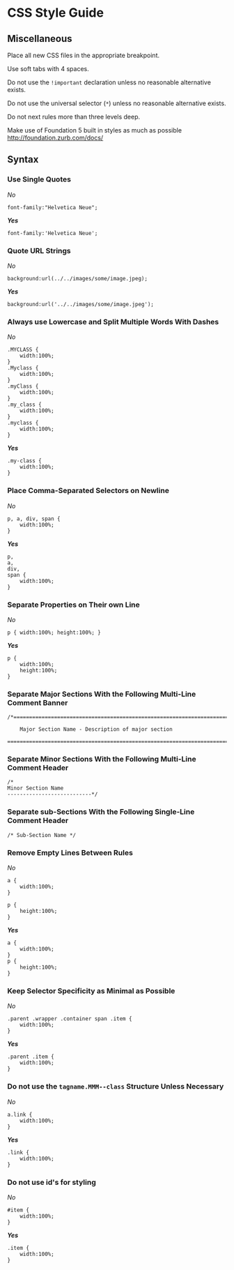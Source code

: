 # CSS Style Guide #



## Miscellaneous ##

Place all new CSS files in the appropriate breakpoint.

Use soft tabs with 4 spaces. 

Do not use the `!important` declaration unless no reasonable alternative exists.

Do not use the universal selector (`*`) unless no reasonable alternative exists.

Do not next rules more than three levels deep.

Make use of Foundation 5 built in styles as much as possible http://foundation.zurb.com/docs/



## Syntax ##

### Use Single Quotes ###

*No*

    font-family:"Helvetica Neue";

***Yes***

    font-family:'Helvetica Neue';



### Quote URL Strings ###

*No*

    background:url(../../images/some/image.jpeg);

***Yes***

    background:url('../../images/some/image.jpeg');



### Always use Lowercase and Split Multiple Words With Dashes ###

*No*

    .MYCLASS {
        width:100%;
    }
    .Myclass {
        width:100%;
    }
    .myClass {
        width:100%;
    }
    .my_class {
        width:100%;
    }
    .myclass {
        width:100%;
    }

***Yes***

    .my-class {
        width:100%;
    }



### Place Comma-Separated Selectors on Newline ###

*No*

    p, a, div, span {
        width:100%;
    }
    
***Yes***

    p,
    a,
    div,
    span {
        width:100%;
    }



### Separate Properties on Their own Line ###

*No*

    p { width:100%; height:100%; }
    
***Yes***

    p {
        width:100%;
        height:100%;
    }



### Separate Major Sections With the Following Multi-Line Comment Banner ###

    /*==============================================================================
     
        Major Section Name - Description of major section
    
    ==============================================================================*/



### Separate Minor Sections With the Following Multi-Line Comment Header ###

    /*
    Minor Section Name
    ---------------------------*/



### Separate sub-Sections With the Following Single-Line Comment Header ###

    /* Sub-Section Name */



### Remove Empty Lines Between Rules ###

*No*

    a {
        width:100%;
    }
    
    p {
        height:100%;
    }
    
***Yes***

    a {
        width:100%;
    }
    p {
        height:100%;
    }



### Keep Selector Specificity as Minimal as Possible ###

*No*

    .parent .wrapper .container span .item {
        width:100%;
    }

***Yes***

    .parent .item {
        width:100%;
    }



### Do not use the `tagname.MMM--class` Structure Unless Necessary ###

*No*

    a.link {
        width:100%;
    }
    
***Yes***

    .link {
        width:100%;
    }
    
### Do not use id's for styling ###

*No*

    #item {
        width:100%;
    }
    
***Yes***

    .item {
        width:100%;
    }